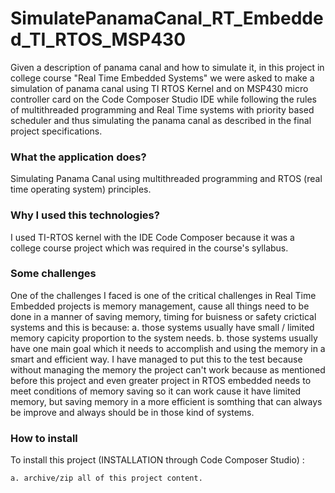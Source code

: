 # **SimulatePanamaCanal_RT_Embedded_TI_RTOS_MSP430**
Given a description of panama canal and how to simulate it, in this project in college course "Real Time Embedded Systems" we were asked to make a simulation of panama canal using TI RTOS Kernel and on MSP430 micro controller card on the Code Composer Studio IDE while following the rules of multithreaded programming and Real Time systems with priority  based scheduler and thus simulating the panama canal as described in the final project specifications. 

### **What the application does?**
Simulating Panama Canal using multithreaded programming and RTOS (real time operating system) principles.

### **Why I used this technologies?**
I used TI-RTOS kernel with the IDE Code Composer because it was a college course project which was required in the course's syllabus.

### **Some challenges**
One of the challenges I faced is one of the critical challenges in Real Time Embedded projects is memory management, cause all things need to be done in a manner of saving memory, timing for buisness or safety crictical systems and this is because: 
  a. those systems usually have small / limited memory capicity proportion to the system needs. 
  b. those systems usually have one main goal which it needs to accomplish and using the memory in a smart and efficient way.
I have managed to put this to the test because without managing the memory the project can't work because as mentioned before this project and even greater project in RTOS embedded needs to meet conditions of memory saving so it can work cause it have limited memory, but saving memory in a more efficient is somthing that can always be improve and always should be in those kind of systems.
  
### **How to install**
To install this project (INSTALLATION through Code Composer Studio) :

    a. archive/zip all of this project content.
